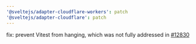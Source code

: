 ```yaml
---
'@sveltejs/adapter-cloudflare-workers': patch
'@sveltejs/adapter-cloudflare': patch
---
```


fix: prevent Vitest from hanging, which was not fully addressed in [#12830](https://github.com/sveltejs/kit/pull/12830)
